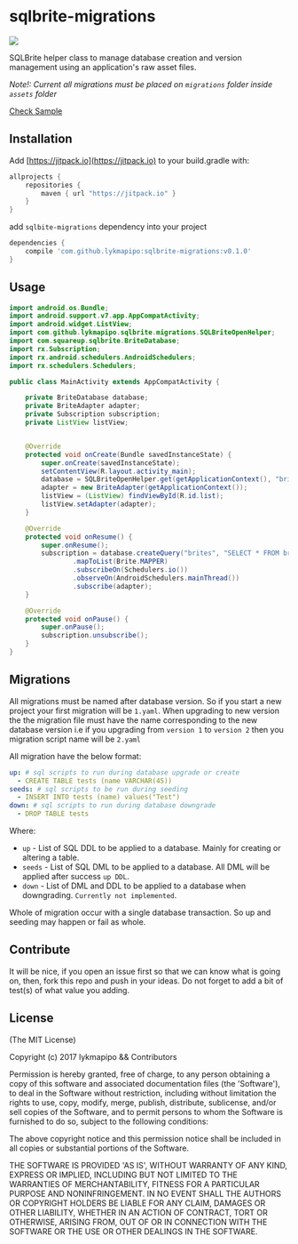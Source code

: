 sqlbrite-migrations
===================

[![](https://jitpack.io/v/lykmapipo/sqlbrite-migrations.svg)](https://jitpack.io/#lykmapipo/sqlbrite-migrations)

SQLBrite helper class to manage database creation and version management using an application's raw asset files.

*Note!: Current all migrations must be placed on `migrations` folder inside `assets` folder*

[Check Sample](https://github.com/lykmapipo/sqlbrite-migrations/tree/master/app)


## Installation
Add [https://jitpack.io](https://jitpack.io) to your build.gradle with:
```gradle
allprojects {
    repositories {
        maven { url "https://jitpack.io" }
    }
}
```
add `sqlbite-migrations` dependency into your project

```gradle
dependencies {
    compile 'com.github.lykmapipo:sqlbrite-migrations:v0.1.0'
}
```

## Usage
```java
import android.os.Bundle;
import android.support.v7.app.AppCompatActivity;
import android.widget.ListView;
import com.github.lykmapipo.sqlbrite.migrations.SQLBriteOpenHelper;
import com.squareup.sqlbrite.BriteDatabase;
import rx.Subscription;
import rx.android.schedulers.AndroidSchedulers;
import rx.schedulers.Schedulers;

public class MainActivity extends AppCompatActivity {

    private BriteDatabase database;
    private BriteAdapter adapter;
    private Subscription subscription;
    private ListView listView;


    @Override
    protected void onCreate(Bundle savedInstanceState) {
        super.onCreate(savedInstanceState);
        setContentView(R.layout.activity_main);
        database = SQLBriteOpenHelper.get(getApplicationContext(), "brite", 1);
        adapter = new BriteAdapter(getApplicationContext());
        listView = (ListView) findViewById(R.id.list);
        listView.setAdapter(adapter);
    }

    @Override
    protected void onResume() {
        super.onResume();
        subscription = database.createQuery("brites", "SELECT * FROM brites")
                .mapToList(Brite.MAPPER)
                .subscribeOn(Schedulers.io())
                .observeOn(AndroidSchedulers.mainThread())
                .subscribe(adapter);
    }

    @Override
    protected void onPause() {
        super.onPause();
        subscription.unsubscribe();
    }
}
```

## Migrations
All migrations must be named after database version. So if you start a new project your first migration will be `1.yaml`.
When upgrading to new version the the migration file must have the name corresponding to the new database version i.e
if you upgrading from `version 1` to `version 2` then you migration script name will be `2.yaml`

All migration have the below format:

```yaml
up: # sql scripts to run during database upgrade or create
  - CREATE TABLE tests (name VARCHAR(45))
seeds: # sql scripts to be run during seeding
  - INSERT INTO tests (name) values("Test")
down: # sql scripts to run during database downgrade
  - DROP TABLE tests
```

Where:

- `up` - List of SQL DDL to be applied to a database. Mainly for creating or altering a table.
- `seeds` - List of SQL DML to be applied to a database. All DML will be applied after success `up DDL`.
- `down` - List of DML and DDL to be applied to a database when downgrading. `Currently not implemented`.

Whole of migration occur with a single database transaction. So up and seeding may happen or fail as whole.

## Contribute
It will be nice, if you open an issue first so that we can know what is going on, then, fork this repo and push in your ideas. 
Do not forget to add a bit of test(s) of what value you adding.

## License 

(The MIT License)

Copyright (c) 2017 lykmapipo && Contributors

Permission is hereby granted, free of charge, to any person obtaining
a copy of this software and associated documentation files (the
'Software'), to deal in the Software without restriction, including
without limitation the rights to use, copy, modify, merge, publish,
distribute, sublicense, and/or sell copies of the Software, and to
permit persons to whom the Software is furnished to do so, subject to
the following conditions:

The above copyright notice and this permission notice shall be
included in all copies or substantial portions of the Software.

THE SOFTWARE IS PROVIDED 'AS IS', WITHOUT WARRANTY OF ANY KIND,
EXPRESS OR IMPLIED, INCLUDING BUT NOT LIMITED TO THE WARRANTIES OF
MERCHANTABILITY, FITNESS FOR A PARTICULAR PURPOSE AND NONINFRINGEMENT.
IN NO EVENT SHALL THE AUTHORS OR COPYRIGHT HOLDERS BE LIABLE FOR ANY
CLAIM, DAMAGES OR OTHER LIABILITY, WHETHER IN AN ACTION OF CONTRACT,
TORT OR OTHERWISE, ARISING FROM, OUT OF OR IN CONNECTION WITH THE
SOFTWARE OR THE USE OR OTHER DEALINGS IN THE SOFTWARE.